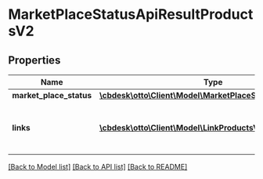 # MarketPlaceStatusApiResultProductsV2

## Properties
Name | Type | Description | Notes
------------ | ------------- | ------------- | -------------
**market_place_status** | [**\cbdesk\otto\Client\Model\MarketPlaceStatusProductsV2[]**](MarketPlaceStatusProductsV2.md) |  | [optional] 
**links** | [**\cbdesk\otto\Client\Model\LinkProductsV2[]**](LinkProductsV2.md) | a list of links that can be used for pagination. | [optional] 

[[Back to Model list]](../../README.md#documentation-for-models) [[Back to API list]](../../README.md#documentation-for-api-endpoints) [[Back to README]](../../README.md)


